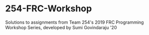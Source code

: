 # 254-FRC-Workshop
Solutions to assignments from Team 254's 2019 FRC Programming Workshop Series, developed by Sumi Govindaraju '20
